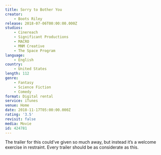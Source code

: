 ```yaml
---
title: Sorry to Bother You
creator:
    - Boots Riley
release: 2018-07-06T00:00:00.000Z
studios:
    - Cinereach
    - Significant Productions
    - MACRO
    - MNM Creative
    - The Space Program
language:
    - English
country:
    - United States
length: 112
genre:
    - Fantasy
    - Science Fiction
    - Comedy
format: Digital rental
service: iTunes
venue: Home
date: 2018-11-17T05:00:00.000Z
rating: '3.5'
revisit: false
media: Movie
id: 424781
---
```


The trailer for this could’ve given so much away, but instead it’s a welcome exercise in restraint. Every trailer should be as considerate as this.
